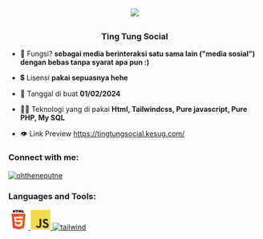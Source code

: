 <h1 align="center">
    <img src="https://readme-typing-svg.herokuapp.com/?font=Righteous&size=35&center=true&vCenter=true&width=500&height=70&duration=4000&lines=Ting Tung+To+Social;+OPEN+SOURCE!;" />
</h1>
<h3 align="center">Ting Tung Social</h3>

- 🔭 Fungsi? **sebagai media berinteraksi satu sama lain ("media sosial") dengan bebas tanpa syarat apa pun :)**

- 💲 Lisensi **pakai sepuasnya hehe**

- 👯 Tanggal di buat **01/02/2024**

- 🧑‍💻 Teknologi yang di pakai **Html, Tailwindcss, Pure javascript, Pure PHP, My SQL**

- 👁️ Link Preview https://tingtungsocial.kesug.com/
<h3 align="left">Connect with me:</h3>
<p align="left">
<a href="https://www.youtube.com/@ohtheneptune/featured" target="blank"><img align="center" src="https://raw.githubusercontent.com/rahuldkjain/github-profile-readme-generator/master/src/images/icons/Social/youtube.svg" alt="ohtheneputne" height="30" width="40" /></a>
</p>

<h3 align="left">Languages and Tools:</h3>
<p align="left"> <a href="https://www.w3.org/html/" target="_blank" rel="noreferrer"> <img src="https://raw.githubusercontent.com/devicons/devicon/master/icons/html5/html5-original-wordmark.svg" alt="html5" width="40" height="40"/> </a> <a href="https://developer.mozilla.org/en-US/docs/Web/JavaScript" target="_blank" rel="noreferrer"> <img src="https://raw.githubusercontent.com/devicons/devicon/master/icons/javascript/javascript-original.svg" alt="javascript" width="40" height="40"/> </a> <a href="https://tailwindcss.com/" target="_blank" rel="noreferrer"> <img src="https://www.vectorlogo.zone/logos/tailwindcss/tailwindcss-icon.svg" alt="tailwind" width="40" height="40"/> </a> </p>
